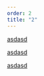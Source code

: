 ```yaml
---
order: 2
title: "2"
---
```


[asdasd](./../../../vse-elementy/drugaya-stranica)

[asdasd](./../../../vse-elementy/drugaya-stranica)

[asdasd](./../../../vse-elementy/drugaya-stranica)